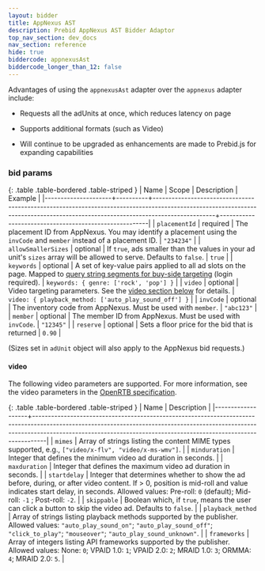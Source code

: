 ```yaml
---
layout: bidder
title: AppNexus AST
description: Prebid AppNexus AST Bidder Adaptor
top_nav_section: dev_docs
nav_section: reference
hide: true
biddercode: appnexusAst
biddercode_longer_than_12: false
---
```


Advantages of using the `appnexusAst` adapter over the `appnexus`
adapter include:

- Requests all the adUnits at once, which reduces latency on page

- Supports additional formats (such as Video)

- Will continue to be upgraded as enhancements are made to Prebid.js
  for expanding capabilities

### bid params

{: .table .table-bordered .table-striped }
| Name                | Scope    | Description                                                                                                                                                                   | Example                                               |
|---------------------+----------+-------------------------------------------------------------------------------------------------------------------------------------------------------------------------------+-------------------------------------------------------|
| `placementId`       | required | The placement ID from AppNexus.  You may identify a placement using the `invCode` and `member` instead of a placement ID.                                                     | `"234234"`                                            |
| `allowSmallerSizes` | optional | If `true`, ads smaller than the values in your ad unit's `sizes` array will be allowed to serve. Defaults to `false`.                                                         | `true`                                                |
| `keywords`          | optional | A set of key-value pairs applied to all ad slots on the page.  Mapped to [query string segments for buy-side targeting](https://wiki.appnexus.com/x/7oCzAQ) (login required). | `keywords: { genre: ['rock', 'pop'] }`                |
| `video`             | optional | Video targeting parameters.  See the [video section below](#appnexus-ast-video) for details.                                                                                  | `video: { playback_method: ['auto_play_sound_off'] }` |
| `invCode`           | optional | The inventory code from AppNexus. Must be used with `member`.                                                                                                                 | `"abc123"`                                            |
| `member`            | optional | The member ID  from AppNexus. Must be used with `invCode`.                                                                                                                    | `"12345"`                                             |
| `reserve`           | optional | Sets a floor price for the bid that is returned                                                                                                                               | `0.90`                                                |

(Sizes set in `adUnit` object will also apply to the AppNexus bid requests.)

<a name="appnexus-ast-video"></a>

#### video

The following video parameters are supported.  For more information, see the video parameters in the [OpenRTB specification](http://www.iab.com/wp-content/uploads/2016/01/OpenRTB-API-Specification-Version-2-4-DRAFT.pdf).

{: .table .table-bordered .table-striped }
| Name              | Description                                                                                                                                                                                                                                  |
|-------------------+----------------------------------------------------------------------------------------------------------------------------------------------------------------------------------------------------------------------------------------------|
| `mimes`           | Array of strings listing the content MIME types supported, e.g., `["video/x-flv", "video/x-ms-wmv"]`.                                                                                                                                        |
| `minduration`     | Integer that defines the minimum video ad duration in seconds.                                                                                                                                                                               |
| `maxduration`     | Integer that defines the maximum video ad duration in seconds.                                                                                                                                                                               |
| `startdelay`      | Integer that determines whether to show the ad before, during, or after video content.  If > 0, position is mid-roll and value indicates start delay, in seconds. Allowed values: Pre-roll: `0` (default); Mid-roll: `-1` ; Post-roll: `-2`. |
| `skippable`       | Boolean which, if `true`, means the user can click a button to skip the video ad.  Defaults to `false`.                                                                                                                                      |
| `playback_method` | Array of strings listing playback methods supported by the publisher.  Allowed values: `"auto_play_sound_on"`; `"auto_play_sound_off"`; `"click_to_play"`; `"mouseover"`; `"auto_play_sound_unknown"`.                                       |
| `frameworks`      | Array of integers listing API frameworks supported by the publisher. Allowed values: None: `0`; VPAID 1.0: `1`; VPAID 2.0: `2`; MRAID 1.0: `3`; ORMMA: `4`; MRAID 2.0: `5`.                                                                  |
